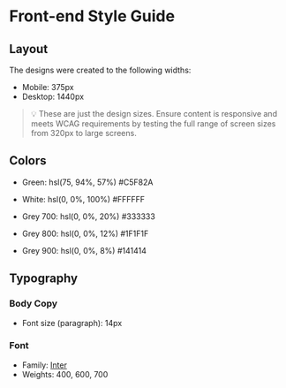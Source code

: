 # Front-end Style Guide

## Layout

The designs were created to the following widths:

- Mobile: 375px
- Desktop: 1440px

> 💡 These are just the design sizes. Ensure content is responsive and meets WCAG requirements by testing the full range of screen sizes from 320px to large screens.

## Colors

- Green: hsl(75, 94%, 57%) #C5F82A

- White: hsl(0, 0%, 100%) #FFFFFF

- Grey 700: hsl(0, 0%, 20%) #333333
- Grey 800: hsl(0, 0%, 12%) #1F1F1F
- Grey 900: hsl(0, 0%, 8%) #141414

## Typography

### Body Copy

- Font size (paragraph): 14px

### Font

- Family: [Inter](https://fonts.google.com/specimen/Inter)
- Weights: 400, 600, 700
